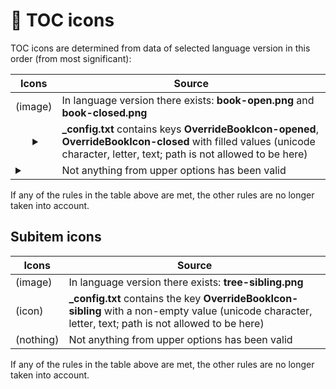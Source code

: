 # 📖 TOC icons

TOC icons are determined from data of selected language version in this order (from most significant):

| Icons | Source |
|---|---|
| (image) | In language version there exists: **book-open.png** and **book-closed.png** |
| <ul class="tree" id="tree"><details><summary></summary></details></ul> | **_config.txt** contains keys  **OverrideBookIcon-opened**, **OverrideBookIcon-closed** with filled values (unicode character, letter, text; path is not allowed to be here) |
| <details><summary></summary></details> | Not anything from upper options has been valid |

If any of the rules in the table above are met, the other rules are no longer taken into account.

## Subitem icons

| Icons | Source |
|---|---|
| (image) | In language version there exists: **tree-sibling.png** |
| (icon) | **_config.txt** contains the key **OverrideBookIcon-sibling** with a non-empty value (unicode character, letter, text; path is not allowed to be here) |
| (nothing) | Not anything from upper options has been valid |

If any of the rules in the table above are met, the other rules are no longer taken into account.
